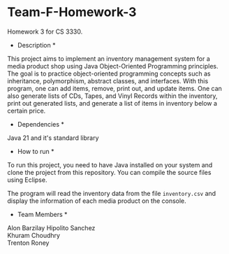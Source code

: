# Team-F-Homework-3
Homework 3 for CS 3330.

* Description *

This project aims to implement an inventory management system for a media product shop using Java Object-Oriented Programming principles. The goal is to practice object-oriented programming concepts such as inheritance, polymorphism, abstract classes, and interfaces. With this program, one can add items, remove, print out, and update items. One can also generate lists of CDs, Tapes, and Vinyl Records within the inventory, print out generated lists, and generate a list of items in inventory below a certain price.

* Dependencies *

Java 21 and it's standard library

* How to run *

To run this project, you need to have Java installed on your system and clone the project from this repository. You can compile the source files using Eclipse.

The program will read the inventory data from the file `inventory.csv` and display the information of each media product on the console.

* Team Members *

Alon Barzilay
Hipolito Sanchez  
Khuram Choudhry  
Trenton Roney  
